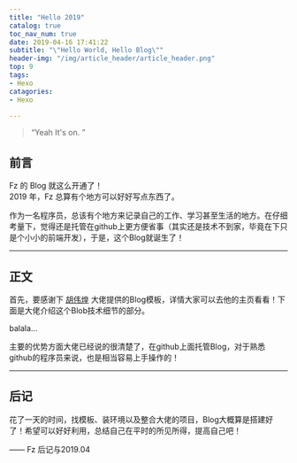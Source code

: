 ```yaml
---
title: "Hello 2019"
catalog: true
toc_nav_num: true
date: 2019-04-16 17:41:22
subtitle: "\"Hello World, Hello Blog\""
header-img: "/img/article_header/article_header.png"
top: 9
tags:
- Hexo
catagories:
- Hexo

---
```


> “Yeah It's on. ”

## 前言

Fz 的 Blog 就这么开通了！  
2019 年，Fz 总算有个地方可以好好写点东西了。

作为一名程序员，总该有个地方来记录自己的工作、学习甚至生活的地方。在仔细考量下，觉得还是托管在github上更方便省事（其实还是技术不到家，毕竟在下只是个小小的前端开发），于是，这个Blog就诞生了！

---  

## 正文

首先，要感谢下 [胡伟煌][1] 大佬提供的Blog模板，详情大家可以去他的主页看看！下面是大佬介绍这个Blob技术细节的部分。  

balala...

主要的优势方面大佬已经说的很清楚了，在github上面托管Blog，对于熟悉github的程序员来说，也是相当容易上手操作的！

---

## 后记

花了一天的时间，找模板、装环境以及整合大佬的项目，Blog大概算是搭建好了！希望可以好好利用，总结自己在平时的所见所得，提高自己吧！  

—— Fz 后记与2019.04

[1]: https://www.huweihuang.com/  